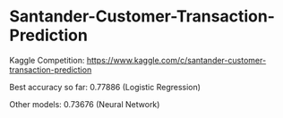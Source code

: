 # Santander-Customer-Transaction-Prediction
Kaggle Competition: https://www.kaggle.com/c/santander-customer-transaction-prediction

Best accuracy so far: 0.77886 (Logistic Regression)

Other models: 0.73676 (Neural Network)
